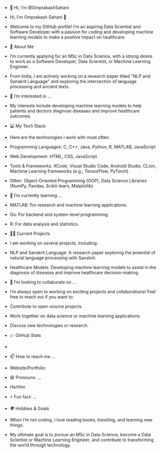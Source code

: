 - 👋 Hi, I’m @OmprakashSahani
- Hi, I'm Omprakash Sahani 👋
- Welcome to my GitHub profile! I’m an aspiring Data Scientist and Software Developer with a passion for coding and developing machine learning models to make a positive impact on healthcare.

- 🚀 About Me
- I’m currently applying for an MSc in Data Science, with a strong desire to work as a Software Developer, Data Scientist, or Machine Learning Engineer.
- From India, I am actively working on a research paper titled "NLP and Sanskrit Language" and exploring the intersection of language processing and ancient texts.

- 👀 I’m interested in ...
- My interests include developing machine learning models to help patients and doctors diagnose diseases and improve healthcare outcomes.

- 💻 My Tech Stack
- Here are the technologies I work with most often:
- Programming Languages: C, C++, Java, Python, R, MATLAB, JavaScript
- Web Development: HTML, CSS, JavaScript
- Tools & Frameworks: XCode, Visual Studio Code, Android Studio, CLion, Machine Learning frameworks (e.g., TensorFlow, PyTorch)
- Other: Object-Oriented Programming (OOP), Data Science Libraries (NumPy, Pandas, Scikit-learn, Matplotlib)
  
- 🌱 I’m currently learning ...
- MATLAB: For research and machine learning applications.
- Go: For backend and system-level programming.
- R: For data analysis and statistics.

- 🧑‍💻 Current Projects
- I am working on several projects, including:
- NLP and Sanskrit Language: A research paper exploring the potential of natural language processing with Sanskrit.
- Healthcare Models: Developing machine learning models to assist in the diagnosis of diseases and improve healthcare decision-making.

- 💞️ I’m looking to collaborate on ...
- I’m always open to working on exciting projects and collaborations! Feel free to reach out if you want to:
- Contribute to open-source projects.
- Work together on data science or machine learning applications.
- Discuss new technologies or research.

- 📈 GitHub Stats
- 

- 📫 How to reach me ...
- Website/Portfolio: 

- 😄 Pronouns: ...
- He/Him
  
- ⚡ Fun fact: ...
- 🌍 Hobbies & Goals
- When I’m not coding, I love reading books, traveling, and learning new things.
- My ultimate goal is to pursue an MSc in Data Science, become a Data Scientist or Machine Learning Engineer, and contribute to transforming the world through technology.


<!---
OmprakashSahani/OmprakashSahani is a ✨ special ✨ repository because its `README.md` (this file) appears on your GitHub profile.
You can click the Preview link to take a look at your changes.
--->
